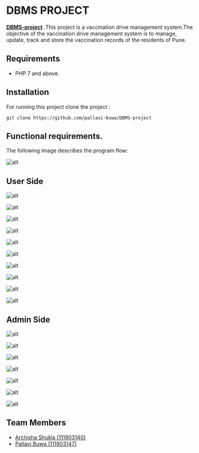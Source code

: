 # DBMS PROJECT
**[DBMS-project](https://github.com/pallavi-buwa/DBMS-project)** .This project is a vaccination drive management system.The objective of the vaccination drive management system is to manage, update, track and store the vaccination records of the residents of Pune.


## Requirements
- PHP 7 and above.

## Installation
For running this project clone the project :

```
git clone https://github.com/pallavi-buwa/DBMS-project
```


## Functional requirements.

The following image describes the program flow:

![alt](https://github.com/pallavi-buwa/DBMS-project/blob/main/ss.png)


## User Side

![alt](https://github.com/pallavi-buwa/DBMS-project/blob/main/Screenshot%20(723).png)




![alt](https://github.com/pallavi-buwa/DBMS-project/blob/main/Screenshot%20(724).png)




![alt](https://github.com/pallavi-buwa/DBMS-project/blob/main/Screenshot%20(725).png)




![alt](https://github.com/pallavi-buwa/DBMS-project/blob/main/Screenshot%20(727).png)




![alt](https://github.com/pallavi-buwa/DBMS-project/blob/main/Screenshot%20(728).png)




![alt](https://github.com/pallavi-buwa/DBMS-project/blob/main/Screenshot%20(729).png)




![alt](https://github.com/pallavi-buwa/DBMS-project/blob/main/Screenshot%20(730).png)



![alt](https://github.com/pallavi-buwa/DBMS-project/blob/main/Screenshot%20(731).png)




![alt](https://github.com/pallavi-buwa/DBMS-project/blob/main/Screenshot%20(732).png)




![alt](https://github.com/pallavi-buwa/DBMS-project/blob/main/Screenshot%20(733).png)





## Admin Side




![alt](https://github.com/pallavi-buwa/DBMS-project/blob/main/Screenshot%20(734).png)




![alt](https://github.com/pallavi-buwa/DBMS-project/blob/main/Screenshot%20(735).png)




![alt](https://github.com/pallavi-buwa/DBMS-project/blob/main/Screenshot%20(736).png)




![alt](https://github.com/pallavi-buwa/DBMS-project/blob/main/Screenshot%20(737).png)




![alt](https://github.com/pallavi-buwa/DBMS-project/blob/main/Screenshot%20(738).png)




![alt](https://github.com/pallavi-buwa/DBMS-project/blob/main/Screenshot%20(739).png)



![alt](https://github.com/pallavi-buwa/DBMS-project/blob/main/Screenshot%20(740).png)







## Team Members

- <a href="https://github.com/ArchishaS2801">Archisha Shukla (111903140)</a>
- <a href="https://github.com/pallavi-buwa">Pallavi Buwa (111903147)</a>
